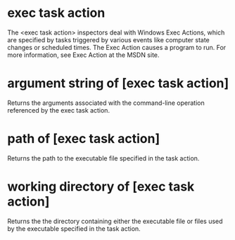 # exec task action

The &lt;exec task action&gt; inspectors deal with Windows Exec Actions, which are specified by tasks triggered by various events like computer state changes or scheduled times. The Exec Action causes a program to run. For more information, see Exec Action at the MSDN site.

# argument string of [exec task action]

Returns the arguments associated with the command-line operation referenced by the exec task action.

# path of [exec task action]

Returns the path to the executable file specified in the task action.

# working directory of [exec task action]

Returns the the directory containing either the executable file or files used by the executable specified in the task action.

